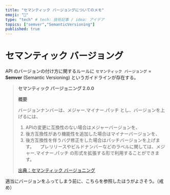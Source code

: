 ```yaml
---
title: "セマンティック バージョングについてのメモ"
emoji: "🔖"
type: "tech" # tech: 技術記事 / idea: アイデア
topics: ["semver","SemanticVersioning"]
published: true
---
```

# セマンティック バージョング

API のバージョンの付け方に関するルールに `セマンティック バージョング` = **Semver** (Semantic Versioning) というガイドラインが存在する。

> **セマンティック バージョニング 2.0.0**  
> 
> **概要**  
>
> バージョンナンバーは、メジャー.マイナー.パッチ とし、バージョンを上げるには、  
>
> 1. APIの変更に互換性のない場合はメジャーバージョンを、
> 2. 後方互換性があり機能性を追加した場合はマイナーバージョンを、
> 3. 後方互換性を伴うバグ修正をした場合はパッチバージョンを上げます。
> 　プレリリースやビルドナンバーなどのラベルに関しては、メジャー.マイナー.パッチ の形式を拡張する形で利用することができます。  
> 
> [出典：セマンティック バージョニング](https://semver.org/lang/ja/)

適当にバージョンをふってしまう前に、こちらを参照したほうがよさそう。（戒め）
